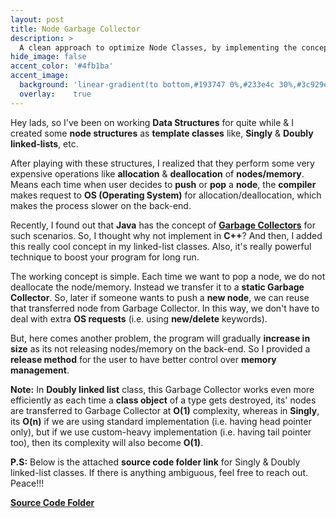 ```yaml
---
layout: post
title: Node Garbage Collector
description: >
  A clean approach to optimize Node Classes, by implementing the concept of Garbage Collectors in C++.
hide_image: false
accent_color: '#4fb1ba'
accent_image:
  background: 'linear-gradient(to bottom,#193747 0%,#233e4c 30%,#3c929e 50%,#d5d5d4 70%,#cdccc8 100%)'
  overlay:    true
---
```


Hey lads, so I've been on working **Data Structures** for quite while & I created some **node structures** as **template classes** like, **Singly** & **Doubly linked-lists**, etc.

After playing with these structures, I realized that they perform some very expensive operations like **allocation** & **deallocation** of **nodes/memory**. Means each time when user decides to **push** or **pop** a **node**, the **compiler** makes request to **OS (Operating System)** for allocation/deallocation, which makes the process slower on the back-end.

Recently, I found out that <b>Java</b> has the concept of <a href="https://github.com/HypertextAssassin0273/Data_Structures_in_Cpp/blob/main/MY_DS_LIBRARY/Utilities/Garbage_Collector.hpp" target="_blank"><b>Garbage Collectors</b></a> for such scenarios. So, I thought why not implement in **C++**? And then, I added this really cool concept in my linked-list classes. Also, it's really powerful technique to boost your program for long run.

The working concept is simple. Each time we want to pop a node, we do not deallocate the node/memory. Instead we transfer it to a **static Garbage Collector**. So, later if someone wants to push a **new node**, we can reuse that transferred node from Garbage Collector. In this way, we don't have to deal with extra **OS requests** (i.e. using **new/delete** keywords).

But, here comes another problem, the program will gradually **increase in size** as its not releasing nodes/memory on the back-end. So I provided a **release method** for the user to have better control over **memory management**.

**Note:** In **Doubly linked list** class, this Garbage Collector works even more efficiently as each time a **class object** of a type gets destroyed, its' nodes are transferred to Garbage Collector at **O(1)** complexity, whereas in **Singly**, its **O(n)** if we are using standard implementation (i.e. having head pointer only), but if we use custom-heavy implementation (i.e. having tail pointer too), then its complexity will also become **O(1)**.

**P.S:** Below is the attached **source code folder link** for Singly & Doubly linked-list classes. If there is anything ambiguous, feel free to reach out. Peace!!!

<a href="https://github.com/HypertextAssassin0273/Data_Structures_in_Cpp/tree/main/MY_DS_LIBRARY/Linked_Lists" target="_blank"><b>Source Code Folder</b></a>
